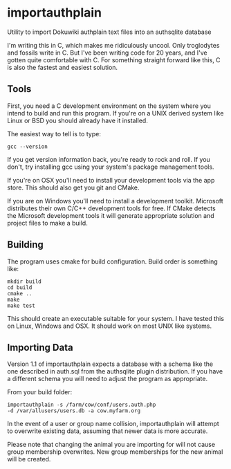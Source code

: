 # importauthplain

Utility to import Dokuwiki authplain text files into an authsqlite database

I'm writing this in C, which makes me ridiculously uncool.  Only troglodytes
and fossils write in C.  But I've been writing code for 20 years, and I've
gotten quite comfortable with C.  For something straight forward like this,
C is also the fastest and easiest solution.

## Tools

First, you need a C development environment on the system where you intend
to build and run this program.  If you're on a UNIX derived system like
Linux or BSD you should already have it installed.

The easiest way to tell is to type:

    gcc --version

If you get version information back, you're ready to rock and roll.  If you
don't, try installing gcc using your system's package management tools.

If you're on OSX you'll need to install your development tools via the app
store.  This should also get you git and CMake.

If you are on Windows you'll need to install a development toolkit.
Microsoft distributes their own C/C++ development tools for free.  If CMake
detects the Microsoft development tools it will generate appropriate
solution and project files to make a build.

## Building

The program uses cmake for build configuration.  Build order is something
like:

    mkdir build
    cd build
    cmake ..
    make
    make test

This should create an executable suitable for your system.  I have tested
this on Linux, Windows and OSX.  It should work on most UNIX like systems.

## Importing Data

Version 1.1 of importauthplain expects a database with a schema like the one
described in auth.sql from the authsqlite plugin distribution.  If you have
a different schema you will need to adjust the program as appropriate.

From your build folder:

    importauthplain -s /farm/cow/conf/users.auth.php
	-d /var/allusers/users.db -a cow.myfarm.org

In the event of a user or group name collision, importauthplain will attempt
to overwrite existing data, assuming that newer data is more accurate.

Please note that changing the animal you are importing for will not cause
group membership overwrites.  New group memberships for the new animal will
be created.
